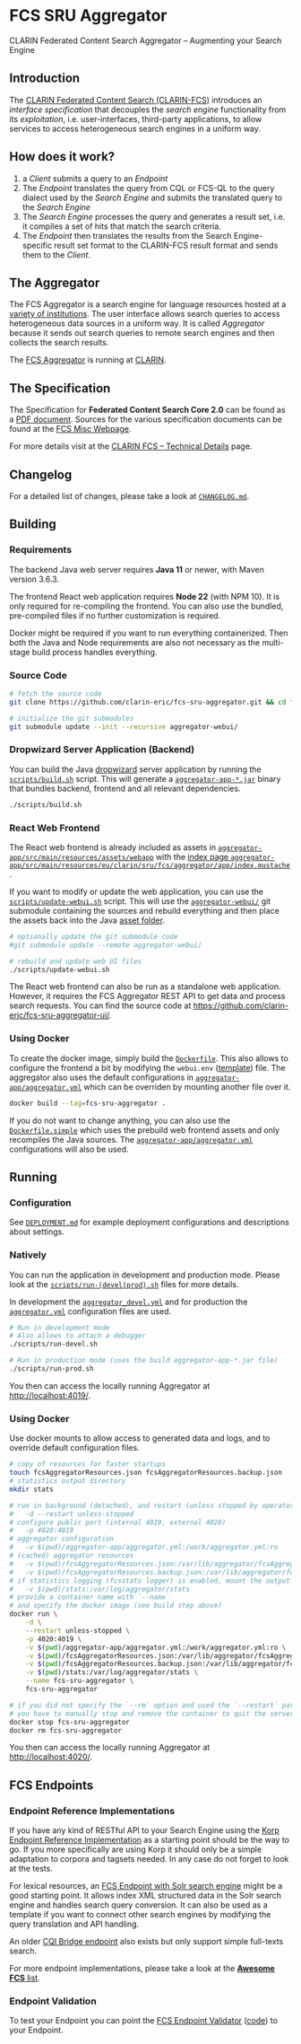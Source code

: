 # FCS SRU Aggregator

CLARIN Federated Content Search Aggregator – Augmenting your Search Engine

## Introduction

The [CLARIN Federated Content Search (CLARIN-FCS)](https://www.clarin.eu/content/content-search) introduces an _interface specification_ that decouples the _search engine_ functionality from its _exploitation_, i.e. user-interfaces, third-party applications, to allow services to access heterogeneous search engines in a uniform way.

## How does it work?

1. a _Client_ submits a query to an _Endpoint_
2. The _Endpoint_ translates the query from CQL or FCS-QL to the query dialect used by the _Search Engine_ and submits the translated query to the _Search Engine_
3. The _Search Engine_ processes the query and generates a result set, i.e. it compiles a set of hits that match the search criteria.
4. The _Endpoint_ then translates the results from the Search Engine-specific result set format to the CLARIN-FCS result format and sends them to the _Client_.

## The Aggregator

The FCS Aggregator is a search engine for language resources hosted at a [variety of institutions](https://centres.clarin.eu/fcs). The user interface allows search queries to access heterogeneous data sources in a uniform way. It is called _Aggregator_ because it sends out search queries to remote search engines and then collects the search results.

The [FCS Aggregator](https://contentsearch.clarin.eu/) is running at [CLARIN](https://www.clarin.eu/).

## The Specification

The Specification for **Federated Content Search Core 2.0** can be found as a
[PDF document](https://office.clarin.eu/v/CE-2017-1046-FCS-Specification-v20230426.pdf). Sources for the various specification documents can be found at the [FCS Misc Webpage](https://clarin-eric.github.io/fcs-misc/).

For more details visit at the [CLARIN FCS – Technical Details](https://www.clarin.eu/content/federated-content-search-clarin-fcs-technical-details) page.

## Changelog

For a detailed list of changes, please take a look at [`CHANGELOG.md`](CHANGELOG.md).

## Building

### Requirements

The backend Java web server requires **Java 11** or newer, with Maven version 3.6.3.

The frontend React web application requires **Node 22** (with NPM 10). It is only required for re-compiling the frontend. You can also use the bundled, pre-compiled files if no further customization is required.

Docker might be required if you want to run everything containerized. Then both the Java and Node requirements are also not necessary as the multi-stage build process handles everything.

### Source Code

```bash
# fetch the source code
git clone https://github.com/clarin-eric/fcs-sru-aggregator.git && cd fcs-sru-aggregator/

# initialize the git submodules
git submodule update --init --recursive aggregator-webui/
```

### Dropwizard Server Application (Backend)

You can build the Java [dropwizard](https://www.dropwizard.io/en/stable/) server application by running the [`scripts/build.sh`](scripts/build.sh) script. This will generate a [`aggregator-app-*.jar`](aggregator-app/target/) binary that bundles backend, frontend and all relevant dependencies.

```bash
./scripts/build.sh
```

### React Web Frontend

The React web frontend is already included as assets in [`aggregator-app/src/main/resources/assets/webapp`](aggregator-app/src/main/resources/assets/webapp) with the [index page `aggregator-app/src/main/resources/eu/clarin/sru/fcs/aggregator/app/index.mustache`](aggregator-app/src/main/resources/eu/clarin/sru/fcs/aggregator/app/index.mustache).

If you want to modify or update the web application, you can use the [`scripts/update-webui.sh`](scripts/update-webui.sh) script. This will use the [`aggregator-webui/`](aggregator-webui/) git submodule containing the sources and rebuild everything and then place the assets back into the Java [asset folder](aggregator-app/src/main/resources/assets/webapp).

```bash
# optionally update the git submodule code
#git submodule update --remote aggregator-webui/

# rebuild and update web UI files
./scripts/update-webui.sh
```

The React web frontend can also be run as a standalone web application. However, it requires the FCS Aggregator REST API to get data and process search requests. You can find the source code at https://github.com/clarin-eric/fcs-sru-aggregator-ui/.

### Using Docker

To create the docker image, simply build the [`Dockerfile`](Dockerfile). This also allows to configure the frontend a bit by modifying the `webui.env` ([template](webui.env.template.textplus)) file. The aggregator also uses the default configurations in [`aggregator-app/aggregator.yml`](aggregator-app/aggregator.yml) which can be overriden by mounting another file over it.

```bash
docker build --tag=fcs-sru-aggregator .
```

If you do not want to change anything, you can also use the [`Dockerfile.simple`](Dockerfile.simple) which uses the prebuild web frontend assets and only recompiles the Java sources. The [`aggregator-app/aggregator.yml`](aggregator-app/aggregator.yml) configurations will also be used.

## Running

### Configuration

See [`DEPLOYMENT.md`](aggregator-app/DEPLOYMENT.md) for example deployment configurations and descriptions about settings.

### Natively

You can run the application in development and production mode. Please look at the [`scripts/run-(devel|prod).sh`](scripts/) files for more details.

In development the [`aggregator_devel.yml`](aggregator-app/aggregator_devel.yml) and for production the [`aggregator.yml`](aggregator-app/aggregator.yml) configuration files are used.

```bash
# Run in development mode
# Also allows to attach a debugger
./scripts/run-devel.sh

# Run in production mode (uses the build aggregator-app-*.jar file)
./scripts/run-prod.sh
```

You then can access the locally running Aggregator at [http://localhost:4019/](http://localhost:4019/).

### Using Docker

Use docker mounts to allow access to generated data and logs, and to override default configuration files.

```bash
# copy of resources for faster startups
touch fcsAggregatorResources.json fcsAggregatorResources.backup.json
# statistics output directory
mkdir stats

# run in background (detached), and restart (unless stopped by operator)
#   -d --restart unless-stopped
# configure public port (internal 4019, external 4020)
#   -p 4020:4019
# aggregator configuration
#   -v $(pwd)/aggregator-app/aggregator.yml:/work/aggregator.yml:ro
# (cached) aggregator resources
#   -v $(pwd)/fcsAggregatorResources.json:/var/lib/aggregator/fcsAggregatorResources.json
#   -v $(pwd)/fcsAggregatorResources.backup.json:/var/lib/aggregator/fcsAggregatorResources.backup.json
# if statistics logging (fcsstats logger) is enabled, mount the output directory
#   -v $(pwd)/stats:/var/log/aggregator/stats
# provide a container name with `--name`
# and specify the docker image (see build step above)
docker run \
    -d \
    --restart unless-stopped \
    -p 4020:4019 \
    -v $(pwd)/aggregator-app/aggregator.yml:/work/aggregator.yml:ro \
    -v $(pwd)/fcsAggregatorResources.json:/var/lib/aggregator/fcsAggregatorResources.json \
    -v $(pwd)/fcsAggregatorResources.backup.json:/var/lib/aggregator/fcsAggregatorResources.backup.json \
    -v $(pwd)/stats:/var/log/aggregator/stats \
    --name fcs-sru-aggregator \
    fcs-sru-aggregator

# if you did not specify the `--rm` option and used the `--restart` parameter,
# you have to manually stop and remove the container to quit the server and allow for future starts
docker stop fcs-sru-aggregator
docker rm fcs-sru-aggregator
```

You then can access the locally running Aggregator at [http://localhost:4020/](http://localhost:4020/).

## FCS Endpoints

### Endpoint Reference Implementations

If you have any kind of RESTful API to your Search Engine using the [Korp Endpoint Reference Implementation](https://github.com/clarin-eric/fcs-korp-endpoint/) as a starting point should be the way to go. If you more specifically are using Korp it should only be a simple adaptation to corpora and tagsets needed. In any case do not forget to look at the tests.

For lexical resources, an [FCS Endpoint with Solr search engine](https://github.com/saw-leipzig/lexfcs-endpoint) might be a good starting point. It allows index XML structured data in the Solr search engine and handles search query conversion. It can also be used as a template if you want to connect other search engines by modifying the query translation and API handling.

An older [CQI Bridge endpoint](https://github.com/clarin-eric/fcs-sru-cqi-bridge) also exists but only support simple full-texts search.

For more endpoint implementations, please take a look at the [**Awesome FCS** list](https://github.com/clarin-eric/awesome-fcs).

### Endpoint Validation

To test your Endpoint you can point the [FCS Endpoint Validator](https://www.clarin.eu/fcsvalidator/) ([code](https://github.com/saw-leipzig/fcs-endpoint-validator)) to your Endpoint.

<!--

### What is new in FCS Aggregator v3.0?

- A new graphical query builder (GQB) to support the new Query Language FCS-QL
- Support for the AdvancedDataView, ADV, with layer capabilities
- Backwards compatibility to earlier versions of Endpoints and protocols, _legacy_ and _version1_

The backwards compatibility gives you as a Centre search engine maintainer a smooth transtion
to the new features and capabilities at your own convenience.

### What is new in FCS v2.0?

- A new Query Language
- A matching display of query results, the AdvancedDataView, ADV, with layer capabilities
- Backwards compatibility to earlier versions

These new additions to the CLARIN-FCS will not only enhance the power user experience and
possibilities when performing queries from repositories, but also that less experienced
users will find it easier to explore different corpora.

-->
